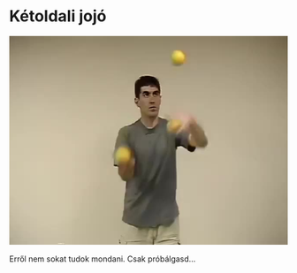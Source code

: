 # Kétoldali jojó

![yo-yobothsides](/site/videos/poster/yo-yobothsides.jpg)

Erről nem sokat tudok mondani. Csak próbálgasd…


